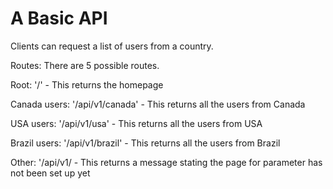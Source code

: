 # A Basic API

Clients can request a list of users from a country. 

Routes: There are 5 possible routes.




Root: '/' - This returns the homepage

Canada users: '/api/v1/canada' - This returns all the users from Canada

USA users: '/api/v1/usa' - This returns all the users from USA

Brazil users: '/api/v1/brazil' - This returns all the users from Brazil

Other: '/api/v1/<any other parameter> - This returns a message stating the page for parameter has not been set up yet

